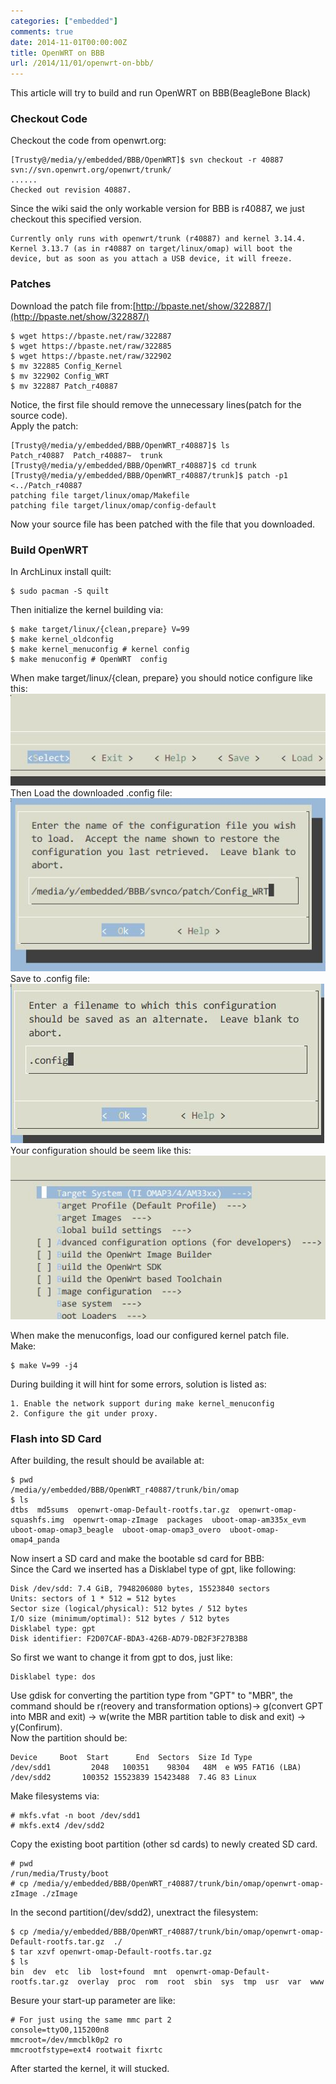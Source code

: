 ```yaml
---
categories: ["embedded"]
comments: true
date: 2014-11-01T00:00:00Z
title: OpenWRT on BBB
url: /2014/11/01/openwrt-on-bbb/
---
```


This article will try to build and run OpenWRT on BBB(BeagleBone Black)    
### Checkout Code
Checkout the code from openwrt.org:     

```
[Trusty@/media/y/embedded/BBB/OpenWRT]$ svn checkout -r 40887 svn://svn.openwrt.org/openwrt/trunk/
......
Checked out revision 40887.

```
Since the wiki said the only workable version for BBB is r40887, we just checkout this specified version.     

```
Currently only runs with openwrt/trunk (r40887) and kernel 3.14.4. Kernel 3.13.7 (as in r40887 on target/linux/omap) will boot the device, but as soon as you attach a USB device, it will freeze.

```

### Patches
Download the patch file from:[http://bpaste.net/show/322887/](http://bpaste.net/show/322887/)    

```
$ wget https://bpaste.net/raw/322887
$ wget https://bpaste.net/raw/322885
$ wget https://bpaste.net/raw/322902
$ mv 322885 Config_Kernel
$ mv 322902 Config_WRT
$ mv 322887 Patch_r40887

```
Notice, the first file should remove the unnecessary lines(patch for the source code).    
Apply the patch:    

```
[Trusty@/media/y/embedded/BBB/OpenWRT_r40887]$ ls
Patch_r40887  Patch_r40887~  trunk
[Trusty@/media/y/embedded/BBB/OpenWRT_r40887]$ cd trunk 
[Trusty@/media/y/embedded/BBB/OpenWRT_r40887/trunk]$ patch -p1 <../Patch_r40887
patching file target/linux/omap/Makefile
patching file target/linux/omap/config-default

```
Now your source file has been patched with the file that you downloaded.    
### Build OpenWRT
In ArchLinux install quilt:    

```
$ sudo pacman -S quilt

```
Then initialize the kernel building via:     

```
$ make target/linux/{clean,prepare} V=99
$ make kernel_oldconfig
$ make kernel_menuconfig # kernel config
$ make menuconfig # OpenWRT  config

```
When make target/linux/{clean, prepare} you should notice configure like this:    
![/images/parametersKernel.jpg](/images/parametersKernel.jpg)    
Then Load the downloaded .config file:    
![/images/saveKernelConfig.jpg](/images/saveKernelConfig.jpg)    
Save to .config file:    
![/images/save2KernelConfig.jpg](/images/save2KernelConfig.jpg)    
Your configuration should be seem like this:    
![/images/yourKernelconfig.jpg](/images/yourKernelconfig.jpg)    

When make the menuconfigs,  load our configured kernel patch file.       
Make:    

```
$ make V=99 -j4

```
During building it will hint for some errors, solution is listed as:    

```
1. Enable the network support during make kernel_menuconfig
2. Configure the git under proxy.     

```
### Flash into SD Card
After building, the result should be available at:    

```
$ pwd
/media/y/embedded/BBB/OpenWRT_r40887/trunk/bin/omap
$ ls
dtbs  md5sums  openwrt-omap-Default-rootfs.tar.gz  openwrt-omap-squashfs.img  openwrt-omap-zImage  packages  uboot-omap-am335x_evm  uboot-omap-omap3_beagle  uboot-omap-omap3_overo  uboot-omap-omap4_panda

```
Now insert a SD card and make the bootable sd card for BBB:    
Since the Card we inserted has a Disklabel type of gpt, like following:    

```
Disk /dev/sdd: 7.4 GiB, 7948206080 bytes, 15523840 sectors
Units: sectors of 1 * 512 = 512 bytes
Sector size (logical/physical): 512 bytes / 512 bytes
I/O size (minimum/optimal): 512 bytes / 512 bytes
Disklabel type: gpt
Disk identifier: F2D07CAF-BDA3-426B-AD79-DB2F3F27B3B8

```
So first we want to change it from gpt to dos, just like:    

```
Disklabel type: dos

```
Use gdisk for converting the partition type from "GPT" to "MBR", the command should be r(reovery and transformation options)-> g(convert GPT into MBR and exit) -> w(write the MBR partition table to disk and exit) -> y(Confirum).   
Now the partition should be:    

```
Device     Boot  Start      End  Sectors  Size Id Type
/dev/sdd1         2048   100351    98304   48M  e W95 FAT16 (LBA)
/dev/sdd2       100352 15523839 15423488  7.4G 83 Linux

```
Make filesystems via:    

```
# mkfs.vfat -n boot /dev/sdd1
# mkfs.ext4 /dev/sdd2

```
Copy the existing boot partition (other sd cards) to newly created SD card.    

```
# pwd
/run/media/Trusty/boot
# cp /media/y/embedded/BBB/OpenWRT_r40887/trunk/bin/omap/openwrt-omap-zImage ./zImage

```
In the second partition(/dev/sdd2), unextract the filesystem:    

```
$ cp /media/y/embedded/BBB/OpenWRT_r40887/trunk/bin/omap/openwrt-omap-Default-rootfs.tar.gz  ./
$ tar xzvf openwrt-omap-Default-rootfs.tar.gz 
$ ls
bin  dev  etc  lib  lost+found  mnt  openwrt-omap-Default-rootfs.tar.gz  overlay  proc  rom  root  sbin  sys  tmp  usr  var  www

```
Besure your start-up parameter are like:   

```
# For just using the same mmc part 2
console=ttyO0,115200n8
mmcroot=/dev/mmcblk0p2 ro
mmcrootfstype=ext4 rootwait fixrtc

```
After started the kernel, it will stucked.    


